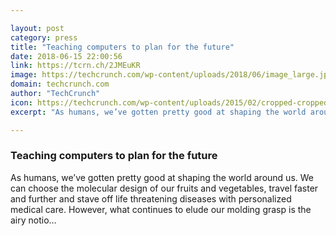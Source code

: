 ```yaml
---

layout: post
category: press
title: "Teaching computers to plan for the future"
date: 2018-06-15 22:00:56
link: https://tcrn.ch/2JMEuKR
image: https://techcrunch.com/wp-content/uploads/2018/06/image_large.jpg?w=534
domain: techcrunch.com
author: "TechCrunch"
icon: https://techcrunch.com/wp-content/uploads/2015/02/cropped-cropped-favicon-gradient.png?w=180
excerpt: "As humans, we’ve gotten pretty good at shaping the world around us. We can choose the molecular design of our fruits and vegetables, travel faster and further and stave off life threatening diseases with personalized medical care. However, what continues to elude our molding grasp is the airy notio…"

---
```


### Teaching computers to plan for the future

As humans, we’ve gotten pretty good at shaping the world around us. We can choose the molecular design of our fruits and vegetables, travel faster and further and stave off life threatening diseases with personalized medical care. However, what continues to elude our molding grasp is the airy notio…